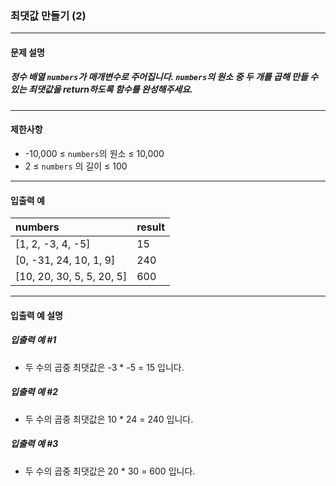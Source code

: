### 최댓값 만들기 (2)

***

#### 문제 설명
##### 정수 배열 `numbers`가 매개변수로 주어집니다. `numbers`의 원소 중 두 개를 곱해 만들 수 있는 최댓값을 return하도록 함수를 완성해주세요.

***

#### 제한사항
* -10,000 ≤ `numbers`의 원소 ≤ 10,000
* 2 ≤ `numbers` 의 길이 ≤ 100

***

#### 입출력 예
numbers	                 |result|
|:--                     |:--
[1, 2, -3, 4, -5]	     |15    |
[0, -31, 24, 10, 1, 9]   |	240 |
[10, 20, 30, 5, 5, 20, 5]|600   |

***

#### 입출력 예 설명
##### 입출력 예 #1
* 두 수의 곱중 최댓값은 -3 * -5 = 15 입니다.

##### 입출력 예 #2
* 두 수의 곱중 최댓값은 10 * 24 = 240 입니다.

##### 입출력 예 #3
* 두 수의 곱중 최댓값은 20 * 30 = 600 입니다.